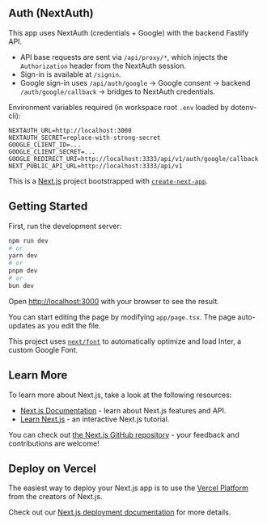 ## Auth (NextAuth)

This app uses NextAuth (credentials + Google) with the backend Fastify API.

- API base requests are sent via `/api/proxy/*`, which injects the `Authorization` header from the NextAuth session.
- Sign-in is available at `/signin`.
- Google sign-in uses `/api/auth/google` → Google consent → backend `/auth/google/callback` → bridges to NextAuth credentials.

Environment variables required (in workspace root `.env` loaded by dotenv-cli):

```
NEXTAUTH_URL=http://localhost:3000
NEXTAUTH_SECRET=replace-with-strong-secret
GOOGLE_CLIENT_ID=...
GOOGLE_CLIENT_SECRET=...
GOOGLE_REDIRECT_URI=http://localhost:3333/api/v1/auth/google/callback
NEXT_PUBLIC_API_URL=http://localhost:3333/api/v1
```

This is a [Next.js](https://nextjs.org) project bootstrapped with [`create-next-app`](https://nextjs.org/docs/app/api-reference/create-next-app).

## Getting Started

First, run the development server:

```bash
npm run dev
# or
yarn dev
# or
pnpm dev
# or
bun dev
```

Open [http://localhost:3000](http://localhost:3000) with your browser to see the result.

You can start editing the page by modifying `app/page.tsx`. The page auto-updates as you edit the file.

This project uses [`next/font`](https://nextjs.org/docs/app/building-your-application/optimizing/fonts) to automatically optimize and load Inter, a custom Google Font.

## Learn More

To learn more about Next.js, take a look at the following resources:

- [Next.js Documentation](https://nextjs.org/docs) - learn about Next.js features and API.
- [Learn Next.js](https://nextjs.org/learn) - an interactive Next.js tutorial.

You can check out [the Next.js GitHub repository](https://github.com/vercel/next.js) - your feedback and contributions are welcome!

## Deploy on Vercel

The easiest way to deploy your Next.js app is to use the [Vercel Platform](https://vercel.com/new?utm_medium=default-template&filter=next.js&utm_source=create-next-app&utm_campaign=create-next-app-readme) from the creators of Next.js.

Check out our [Next.js deployment documentation](https://nextjs.org/docs/app/building-your-application/deploying) for more details.
